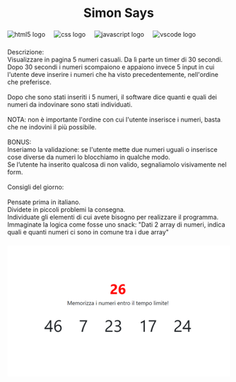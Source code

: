 <h1 align="center">Simon Says</h1>

###

<div align="left">
  <img src="https://cdn.jsdelivr.net/gh/devicons/devicon/icons/html5/html5-original.svg" height="40" alt="html5 logo"  />
  <img width="12" />
  <img src="https://cdn.jsdelivr.net/gh/devicons/devicon/icons/css3/css3-original.svg" height="40" alt="css logo"  />
  <img width="12" />
  <img src="https://cdn.jsdelivr.net/gh/devicons/devicon/icons/javascript/javascript-original.svg" height="40" alt="javascript logo"  />
  <img width="12" />
  <img src="https://cdn.jsdelivr.net/gh/devicons/devicon/icons/vscode/vscode-original.svg" height="40" alt="vscode logo"  />
</div>

###

<p align="left">Descrizione:<br>Visualizzare in pagina 5 numeri casuali. Da lì parte un timer di 30 secondi.<br>Dopo 30 secondi i numeri scompaiono e appaiono invece 5 input in cui l'utente deve inserire i numeri che ha visto precedentemente, nell'ordine che preferisce.<br><br>Dopo che sono stati inseriti i 5 numeri, il software dice quanti e quali dei numeri da indovinare sono stati individuati.<br><br>NOTA: non è importante l'ordine con cui l'utente inserisce i numeri, basta che ne indovini il più possibile.<br><br>BONUS:<br>Inseriamo la validazione: se l'utente mette due numeri uguali o inserisce cose diverse da numeri lo blocchiamo in qualche modo.<br>Se l’utente ha inserito qualcosa di non valido, segnaliamolo visivamente nel form.<br><br>Consigli del giorno:<br><br>Pensate prima in italiano.<br>Dividete in piccoli problemi la consegna.<br>Individuate gli elementi di cui avete bisogno per realizzare il programma.<br>Immaginate la logica come fosse uno snack: "Dati 2 array di numeri, indica quali e quanti numeri ci sono in comune tra i due array"</p>

###

![Immagine finale gioco Simon](image.png)

